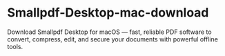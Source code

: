 # Smallpdf-Desktop-mac-download
Download Smallpdf Desktop for macOS — fast, reliable PDF software to convert, compress, edit, and secure your documents with powerful offline tools.
